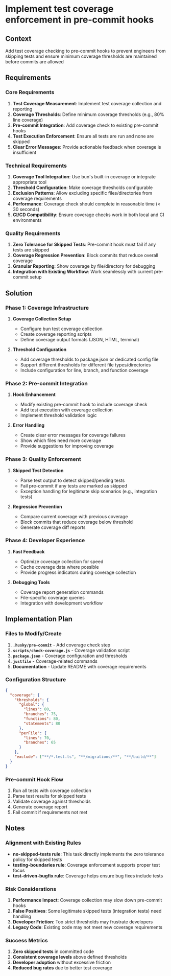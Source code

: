 # Implement test coverage enforcement in pre-commit hooks

## Context

Add test coverage checking to pre-commit hooks to prevent engineers from skipping tests and ensure minimum coverage thresholds are maintained before commits are allowed

## Requirements

### Core Requirements

1. **Test Coverage Measurement**: Implement test coverage collection and reporting
2. **Coverage Thresholds**: Define minimum coverage thresholds (e.g., 80% line coverage)
3. **Pre-commit Integration**: Add coverage check to existing pre-commit hooks
4. **Test Execution Enforcement**: Ensure all tests are run and none are skipped
5. **Clear Error Messages**: Provide actionable feedback when coverage is insufficient

### Technical Requirements

1. **Coverage Tool Integration**: Use bun's built-in coverage or integrate appropriate tool
2. **Threshold Configuration**: Make coverage thresholds configurable
3. **Exclusion Patterns**: Allow excluding specific files/directories from coverage requirements
4. **Performance**: Coverage check should complete in reasonable time (< 30 seconds)
5. **CI/CD Compatibility**: Ensure coverage checks work in both local and CI environments

### Quality Requirements

1. **Zero Tolerance for Skipped Tests**: Pre-commit hook must fail if any tests are skipped
2. **Coverage Regression Prevention**: Block commits that reduce overall coverage
3. **Granular Reporting**: Show coverage by file/directory for debugging
4. **Integration with Existing Workflow**: Work seamlessly with current pre-commit setup

## Solution

### Phase 1: Coverage Infrastructure

1. **Coverage Collection Setup**

   - Configure bun test coverage collection
   - Create coverage reporting scripts
   - Define coverage output formats (JSON, HTML, terminal)

2. **Threshold Configuration**
   - Add coverage thresholds to package.json or dedicated config file
   - Support different thresholds for different file types/directories
   - Include configuration for line, branch, and function coverage

### Phase 2: Pre-commit Integration

1. **Hook Enhancement**

   - Modify existing pre-commit hook to include coverage check
   - Add test execution with coverage collection
   - Implement threshold validation logic

2. **Error Handling**
   - Create clear error messages for coverage failures
   - Show which files need more coverage
   - Provide suggestions for improving coverage

### Phase 3: Quality Enforcement

1. **Skipped Test Detection**

   - Parse test output to detect skipped/pending tests
   - Fail pre-commit if any tests are marked as skipped
   - Exception handling for legitimate skip scenarios (e.g., integration tests)

2. **Regression Prevention**
   - Compare current coverage with previous coverage
   - Block commits that reduce coverage below threshold
   - Generate coverage diff reports

### Phase 4: Developer Experience

1. **Fast Feedback**

   - Optimize coverage collection for speed
   - Cache coverage data where possible
   - Provide progress indicators during coverage collection

2. **Debugging Tools**
   - Coverage report generation commands
   - File-specific coverage queries
   - Integration with development workflow

## Implementation Plan

### Files to Modify/Create

1. **`.husky/pre-commit`** - Add coverage check step
2. **`scripts/check-coverage.js`** - Coverage validation script
3. **`package.json`** - Coverage configuration and thresholds
4. **`justfile`** - Coverage-related commands
5. **Documentation** - Update README with coverage requirements

### Configuration Structure

```json
{
  "coverage": {
    "thresholds": {
      "global": {
        "lines": 80,
        "branches": 75,
        "functions": 80,
        "statements": 80
      },
      "perFile": {
        "lines": 70,
        "branches": 65
      }
    },
    "exclude": ["**/*.test.ts", "**/migrations/**", "**/build/**"]
  }
}
```

### Pre-commit Hook Flow

1. Run all tests with coverage collection
2. Parse test results for skipped tests
3. Validate coverage against thresholds
4. Generate coverage report
5. Fail commit if requirements not met

## Notes

### Alignment with Existing Rules

- **no-skipped-tests rule**: This task directly implements the zero tolerance policy for skipped tests
- **testing-boundaries rule**: Coverage enforcement supports proper test focus
- **test-driven-bugfix rule**: Coverage helps ensure bug fixes include tests

### Risk Considerations

1. **Performance Impact**: Coverage collection may slow down pre-commit hooks
2. **False Positives**: Some legitimate skipped tests (integration tests) need handling
3. **Developer Friction**: Too strict thresholds may frustrate developers
4. **Legacy Code**: Existing code may not meet new coverage requirements

### Success Metrics

1. **Zero skipped tests** in committed code
2. **Consistent coverage levels** above defined thresholds
3. **Developer adoption** without excessive friction
4. **Reduced bug rates** due to better test coverage
